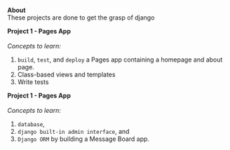 **About**<br>
These projects are done to get the grasp of django

**Project 1 - Pages App**<br>
<br>_Concepts to learn:_

1. `build`, `test`, and `deploy` a Pages app containing a homepage and about page.
2. Class-based views and templates
3. Write tests

**Project 1 - Pages App**<br>
<br>_Concepts to learn:_

1. `database`,
2. `django built-in admin interface`, and
3. `Django ORM` by building a Message Board app.
